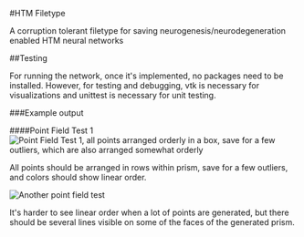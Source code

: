 #HTM Filetype

A corruption tolerant filetype for saving neurogenesis/neurodegeneration enabled HTM neural networks

##Testing

For running the network, once it's implemented, no packages need to be installed. However, for testing and debugging, vtk is necessary for visualizations and unittest is necessary for unit testing.

###Example output

####Point Field Test 1
![Point Field Test 1, all points arranged orderly in a box, save for a few outliers, which are also arranged somewhat orderly](https://i.imgur.com/O3uUNHT.png)

All points should be arranged in rows within prism, save for a few outliers, and colors should show linear order.

![Another point field test](https://i.imgur.com/rJ7g75f.png)

It's harder to see linear order when a lot of points are generated, but there should be several lines visible on some of the faces of the generated prism.